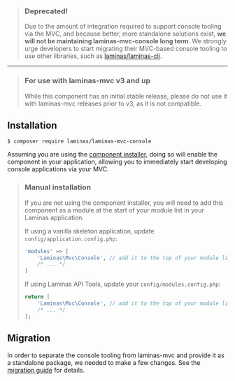 > ### Deprecated!
> 
> Due to the amount of integration required to support console tooling via the
> MVC, and because better, more standalone solutions exist, **we will not be maintaining
> laminas-mvc-console long term**. We strongly urge developers to start migrating their
> MVC-based console tooling to use other libraries, such as
> [laminas/laminas-cli](https://github.com/laminas/laminas-cli).

---

> ### For use with laminas-mvc v3 and up
> 
> While this component has an initial stable release, please do not use it with
> laminas-mvc releases prior to v3, as it is not compatible.

## Installation

```console
$ composer require laminas/laminas-mvc-console
```

Assuming you are using the [component
installer](https://docs.laminas.dev/laminas-component-installer), doing so
will enable the component in your application, allowing you to immediately start
developing console applications via your MVC.

> ### Manual installation
>
> If you are not using the component installer, you will need to add this
> component as a module at the start of your module list in your Laminas
> application.
>
> If using a vanilla skeleton application, update `config/application.config.php`:
>
> ```php
> 'modules' => [
>     'Laminas\Mvc\Console', // add it to the top of your module list
>     /* ... */
> ]
> ```
>
> If using Laminas API Tools, update your `config/modules.config.php`:
>
> ```php
> return [
>     'Laminas\Mvc\Console', // add it to the top of your module list
>     /* ... */
> ];
> ```

## Migration
 
In order to separate the console tooling from laminas-mvc and provide it as a
standalone package, we needed to make a few changes. See the
[migration guide](migration/v2-to-v3.md) for details.
